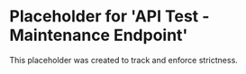 ﻿# Placeholder for 'API Test - Maintenance Endpoint'
This placeholder was created to track and enforce strictness.
